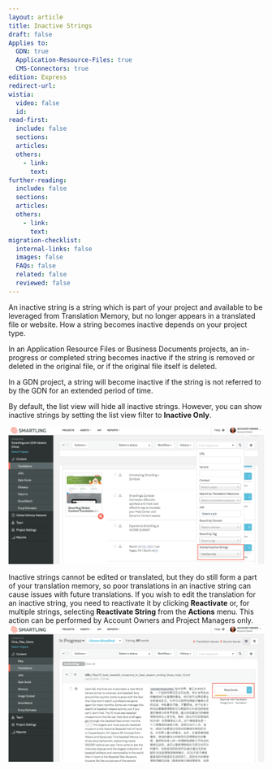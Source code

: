 ```yaml
---
layout: article
title: Inactive Strings
draft: false
Applies to:
  GDN: true
  Application-Resource-Files: true
  CMS-Connectors: true
edition: Express
redirect-url:
wistia:
  video: false
  id:
read-first:
  include: false
  sections:
  articles:
  others:
    - link:
      text:
further-reading:
  include: false
  sections:
  articles:
  others:
    - link:
      text:
migration-checklist:
  internal-links: false
  images: false
  FAQs: false
  related: false
  reviewed: false
---
```



An inactive string is a string which is part of your project and available to be leveraged from Translation Memory, but no longer appears in a translated file or website. How a string becomes inactive depends on your project type.

In an Application Resource Files or Business Documents projects, an in-progress or completed string becomes inactive if the string is removed or deleted in the original file, or if the original file itself is deleted.

In a GDN project, a string will become inactive if the string is not referred to by the GDN for an extended period of time.

By default, the list view will hide all inactive strings. However, you can show inactive strings by setting the list view filter to **Inactive Only**.

![](/uploads/versions/screenshot_6_21_16__1_36_pm---x----2560-1379x---.png)

Inactive strings cannot be edited or translated, but they do still form a part of your translation memory, so poor translations in an inactive string can cause issues with future translations. If you wish to edit the translation for an inactive string, you need to reactivate it by clicking **Reactivate** or, for multiple strings, selecting **Reactivate String** from the **Actions** menu. This action can be performed by Account Owners and Project Managers only.![](/uploads/versions/screenshot_6_21_16__1_45_pm---x----2560-1374x---.png)